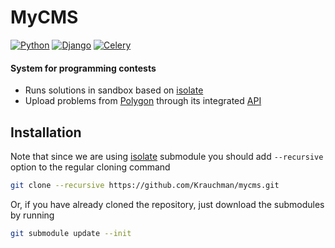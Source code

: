 # MyCMS
[![Python](https://img.shields.io/badge/python-3.6.7-orange.svg?style=flat-square)](https://www.python.org/downloads/release/python-367/)
[![Django](https://img.shields.io/badge/django-2.1.4-darkgreen.svg?style=flat-square)](https://www.djangoproject.com/)
[![Celery](https://img.shields.io/badge/celery-4.2.1-green.svg?style=flat-square)](http://www.celeryproject.org/)
#### System for programming contests
+ Runs solutions in sandbox based on [isolate](https://github.com/ioi/isolate/tree/8cf2846206ac1573b4240afc98e08b67ae4d23f9)
+ Upload problems from [Polygon](https://polygon.codeforces.com/) through its integrated [API](https://codeforces.com/blog/entry/45923?locale=en)

## Installation
Note that since we are using [isolate](https://github.com/ioi/isolate/tree/8cf2846206ac1573b4240afc98e08b67ae4d23f9) submodule you should add `--recursive` option to the regular cloning command
```bash
git clone --recursive https://github.com/Krauchman/mycms.git
```
Or, if you have already cloned the repository, just download the submodules by running
```bash
git submodule update --init
```
